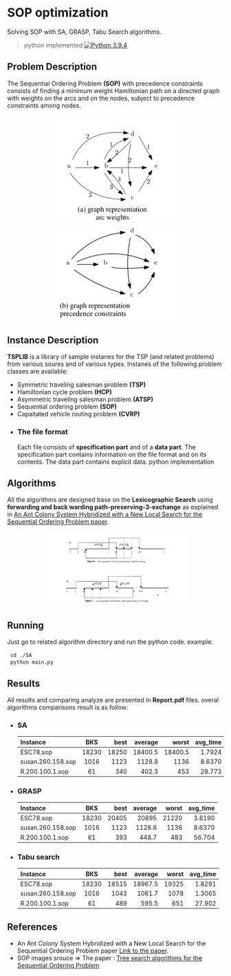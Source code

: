 # SOP optimization

Solving SOP with SA, GRASP, Tabu Search algorithms.

> python implemented 
[![Python 3.9.4](https://img.shields.io/badge/python-3.9-blue.svg)](https://www.python.org/downloads/release/python-390/)

## Problem Description
The Sequential Ordering Problem **(SOP)** with precedence constraints consists of finding a minimum weight Hamiltonian path on a directed graph with weights on the arcs and on the   nodes, subject to precedence constraints among nodes.

<div align="center">
  <img src="./photos/SOP-img1.PNG" width="310px">
  <img src="./photos/SOP-img2.PNG" width="290px">
</div>



## Instance Description
**TSPLIB** is a library of sample instanes for the TSP (and related problems) from various soures and of various types.
Instanes of the following problem classes are available:
+ Symmetric traveling salesman problem **(TSP)**
+ Hamiltonian cycle problem **(HCP)**
+ Asymmetric traveling salesman problem **(ATSP)**
+ Sequential ordering problem **(SOP)**
+ Capaitated vehicle routing problem **(CVRP)**
- ### The file format
  Each file consists of **specification part** and of a **data part**. The specification part contains information on the file format and on its contents. The data part contains explicit data. 
python implementation

## Algorithms

All the algorithms are designed base on the **Lexicographic Search** using **forwarding and back warding path-preserving-3-exchange** as explained in [An Ant Colony System Hybridized with a New Local Search for the Sequential Ordering Problem paper](http://people.idsia.ch/~luca/fd18cc00a0_article.pdf).

<div align="center">
  <img src="./photos/3-exchange.png" width="68%">
</div>

## Running
Just go to related algorithm directory and run the python code. example:
```
 cd ./SA
 python main.py
```

## Results
All results and comparing analyze are presented in **Report.pdf** files.
overal algorithms comparisons result is as follow:

+ ### SA 

    | Instance | BKS | best | average | worst | avg_time |
    | :---     |:---:| ---: | ---:    | ---:  | ---:     |
    | ESC78.sop | 18230 | 18250 | 18400.5 | 18400.5 | 1.7924 |
    | susan.260.158.sop | 1016 | 1123 | 1128.8| 1136 | 8.6370|
    | R.200.100.1.sop | 61 | 340 | 402.3| 453 | 28.773 |

+ ### GRASP

    | Instance | BKS | best | average | worst | avg_time |
    | :---     |:---:| ---: | ---:    | ---:  | ---:     |
    | ESC78.sop | 18230 | 20405 | 20895 | 21220 | 3.8190 |
    | susan.260.158.sop | 1016 | 1123 | 1128.8| 1136 | 8.6370|
    | R.200.100.1.sop | 61 | 393 | 448.7| 483 | 56.704 |

+ ### Tabu search

    | Instance | BKS | best | average | worst | avg_time |
    | :---     |:---:| ---: | ---:    | ---:  | ---:     |
    | ESC78.sop | 18230 | 18515 | 18967.5 | 19325 | 1.8291 |
    | susan.260.158.sop |1016| 1043 | 1061.7 | 1078| 1.3065 |
    | R.200.100.1.sop | 61 | 489 | 595.5| 651 | 27.902 |
    

## References
- An Ant Colony System Hybridized with a New Local Search for the Sequential Ordering Problem paper [Link to the paper](http://people.idsia.ch/~luca/fd18cc00a0_article.pdf).
- SOP images srouce => The paper : [Tree search algorithms for the Sequential Ordering Problem](https://arxiv.org/pdf/1911.12427.pdf)
